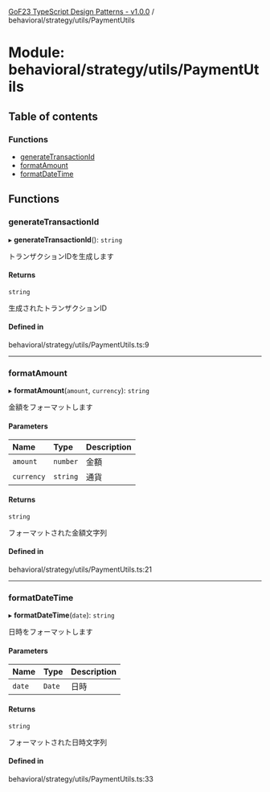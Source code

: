 [GoF23 TypeScript Design Patterns - v1.0.0](../README.md) / behavioral/strategy/utils/PaymentUtils

# Module: behavioral/strategy/utils/PaymentUtils

## Table of contents

### Functions

- [generateTransactionId](behavioral_strategy_utils_PaymentUtils.md#generatetransactionid)
- [formatAmount](behavioral_strategy_utils_PaymentUtils.md#formatamount)
- [formatDateTime](behavioral_strategy_utils_PaymentUtils.md#formatdatetime)

## Functions

### generateTransactionId

▸ **generateTransactionId**(): `string`

トランザクションIDを生成します

#### Returns

`string`

生成されたトランザクションID

#### Defined in

behavioral/strategy/utils/PaymentUtils.ts:9

___

### formatAmount

▸ **formatAmount**(`amount`, `currency`): `string`

金額をフォーマットします

#### Parameters

| Name | Type | Description |
| :------ | :------ | :------ |
| `amount` | `number` | 金額 |
| `currency` | `string` | 通貨 |

#### Returns

`string`

フォーマットされた金額文字列

#### Defined in

behavioral/strategy/utils/PaymentUtils.ts:21

___

### formatDateTime

▸ **formatDateTime**(`date`): `string`

日時をフォーマットします

#### Parameters

| Name | Type | Description |
| :------ | :------ | :------ |
| `date` | `Date` | 日時 |

#### Returns

`string`

フォーマットされた日時文字列

#### Defined in

behavioral/strategy/utils/PaymentUtils.ts:33

